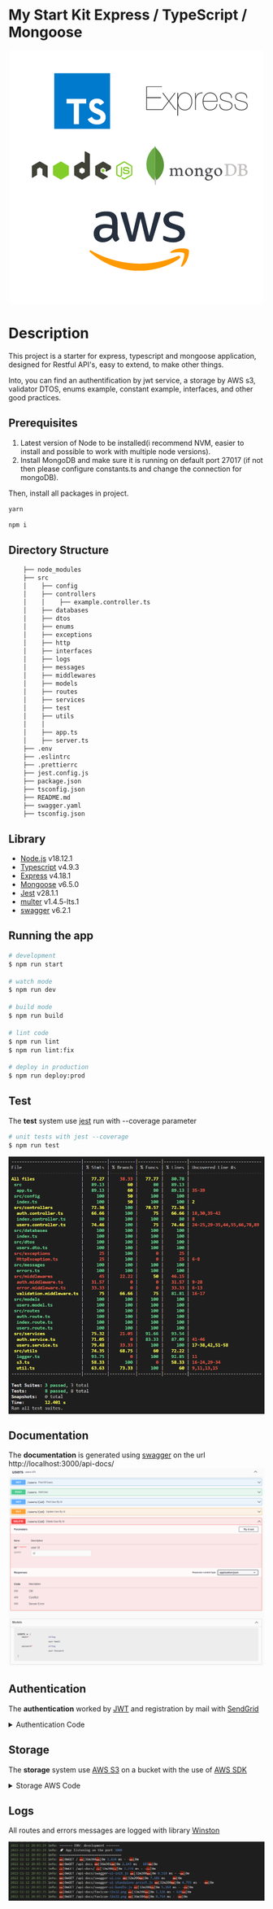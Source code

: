 # My Start Kit Express / TypeScript / Mongoose

<p align="center" width="100%"><img align="center" src="./doc/My%20starter%20kit.png?raw=true" /></p>

# Description

This project is a starter for express, typescript and mongoose application, designed for Restful API's, easy to extend, to make other things.

Into, you can find an authentification by jwt service, a storage by AWS s3, validator DTOS, enums example, constant example, interfaces, and other good practices.

## Prerequisites

1. Latest version of Node to be installed(i recommend NVM, easier to install and possible to work with multiple node versions).
2. Install MongoDB and make sure it is running on default port 27017 (if not then please configure constants.ts and change the connection for mongoDB).

Then, install all packages in project.

```bash
yarn
```

```bash
npm i
```

## Directory Structure

```
    ├── node_modules
    ├── src
    │    ├── config
    │    ├── controllers
    │    │    ├── example.controller.ts
    │    ├── databases
    │    ├── dtos
    │    ├── enums
    │    ├── exceptions
    │    ├── http
    │    ├── interfaces
    │    ├── logs
    │    ├── messages
    │    ├── middlewares
    │    ├── models
    │    ├── routes
    │    ├── services
    │    ├── test
    │    ├── utils
    │    │
    │    ├── app.ts
    │    ├── server.ts
    ├── .env
    ├── .eslintrc
    ├── .prettierrc
    ├── jest.config.js
    ├── package.json
    ├── tsconfig.json
    ├── README.md
    ├── swagger.yaml
    ├── tsconfig.json
```

## Library

- [Node.js](https://nodejs.org/dist/latest-v18.x/docs/api/) v18.12.1
- [Typescript](https://www.typescriptlang.org/docs/handbook/typescript-from-scratch.html) v4.9.3
- [Express](https://expressjs.com/en/starter/installing.html) v4.18.1
- [Mongoose](https://mongoosejs.com/docs/guide.html) v6.5.0
- [Jest]() v28.1.1
- [multer]() v1.4.5-lts.1
- [swagger]() v6.2.1

## Running the app

```bash
# development
$ npm run start

# watch mode
$ npm run dev

# build mode
$ npm run build

# lint code
$ npm run lint
$ npm run lint:fix

# deploy in production
$ npm run deploy:prod
```

## Test

The **test** system use [jest](https://jestjs.io/docs/getting-started) run with --coverage parameter

```bash
# unit tests with jest --coverage
$ npm run test
```

<p align="center" width="100%"><img align="center" src="./doc/coverage.png?raw=true" /></p>

## Documentation

The **documentation** is generated using [swagger](https://swagger.io/docs/specification/basic-structure/) on the url http://localhost:3000/api-docs/
![Documentation](./doc/Swagger.png?raw=true 'Documentation')

## Authentication

The **authentication** worked by [JWT](https://jwt.io/introduction) and registration by mail with [SendGrid](https://docs.sendgrid.com/for-developers/sending-email/quickstart-nodejs)

<details>
  <summary>Authentication Code</summary>
  <p>

```javascript
import { NextFunction, Response } from 'express';
import { verify } from 'jsonwebtoken';
import { SECRET_KEY } from '@config';
import { HttpException } from '@exceptions/HttpException';
import { DataStoredInToken, RequestWithUser } from '@interfaces/auth.interface';
import userModel from '@models/users.model';

const authMiddleware = async (req: RequestWithUser, res: Response, next: NextFunction) => {
  try {
    const Authorization = req.cookies['Authorization'] || (req.header('Authorization') ? req.header('Authorization').split('Bearer ')[1] : null);

    if (Authorization) {
      const secretKey: string = SECRET_KEY;
      const verificationResponse = (await verify(Authorization, secretKey)) as DataStoredInToken;
      const userId = verificationResponse._id;
      const findUser = await userModel.findById(userId);

      if (findUser) {
        req.user = findUser;
        next();
      } else {
        next(new HttpException(401, 'Wrong authentication token'));
      }
    } else {
      next(new HttpException(404, 'Authentication token missing'));
    }
  } catch (error) {
    next(new HttpException(401, 'Wrong authentication token'));
  }
};

export default authMiddleware;
```

  </p>
</details>

## Storage

The **storage** system use [AWS S3](https://docs.aws.amazon.com/s3/index.html) on a bucket with the use of [AWS SDK](https://www.npmjs.com/package/aws-sdk)

<details>
  <summary>Storage AWS Code</summary>
  <p>

```javascript
require('dotenv').config();
import fs from 'fs';
import S3 from 'aws-sdk/clients/s3';
import { ManagedUpload } from 'aws-sdk/lib/s3/managed_upload';

const bucketName = process.env.AWS_BUCKET_NAME;

const s3 = new S3({
  region: process.env.AWS_BUCKET_REGION,
  accessKeyId: process.env.AWS_ACCESS_KEY,
  secretAccessKey: process.env.AWS_SECRET_KEY,
});

// uploads a file to s3
export function uploadFile(file: Express.Multer.File): Promise<ManagedUpload.SendData> {
  const fileStream = fs.createReadStream(file.path);

  const uploadParams = {
    Bucket: bucketName,
    Body: fileStream,
    Key: file.filename,
  };

  return s3.upload(uploadParams).promise();
}

// downloads a file from s3
export function getFileStream(fileKey) {
  const downloadParams = {
    Key: fileKey,
    Bucket: bucketName,
  };

  return s3.getObject(downloadParams).createReadStream();
}
```

  </p>
</details>

## Logs

All routes and errors messages are logged with library [Winston](https://github.com/winstonjs/winston)

<p align="center" width="100%"><img align="center" src="./doc/logs.png?raw=true" /></p>
